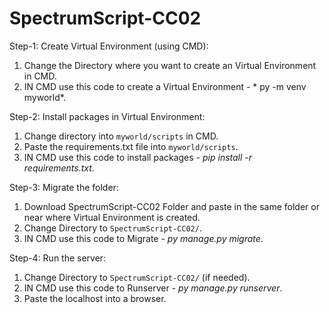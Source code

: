 # SpectrumScript-CC02

Step-1: Create Virtual Environment (using CMD):
1. Change the Directory where you want to create an Virtual Environment in CMD.
2. IN CMD use this code to create a Virtual Environment  - * py -m venv myworld*.

Step-2: Install packages in Virtual Environment:
1. Change directory into ```myworld/scripts```  in CMD.
2. Paste the requirements.txt file into ```myworld/scripts```.
3. IN CMD use this code to install packages - *pip install -r requirements.txt*.

Step-3: Migrate the folder:
1. Download  SpectrumScript-CC02 Folder and paste in the same folder or near where Virtual Environment is created.
2.  Change Directory to ```SpectrumScript-CC02/```.
3. IN CMD use this code to Migrate - *py manage.py migrate*.

Step-4: Run the server:
1. Change Directory to ```SpectrumScript-CC02/``` (if needed).
2.  IN CMD use this code to Runserver - *py manage.py runserver*.
3. Paste the localhost into a browser.
